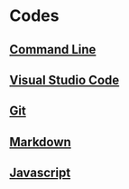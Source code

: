 # Codes

## [Command Line](/codes/command-line)

## [Visual Studio Code](/codes/visual-studio-code)

## [Git](/codes/git)

## [Markdown](/codes/markdown)

## [Javascript](/codes/javascript.md)
